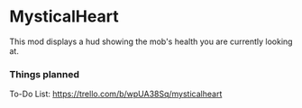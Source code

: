 # MysticalHeart

This mod displays a hud showing the mob's health you are currently looking at.

### Things planned

To-Do List:
https://trello.com/b/wpUA38Sq/mysticalheart

